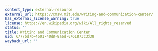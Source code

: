 ```yaml
---
content_type: external-resource
external_url: https://cmsw.mit.edu/writing-and-communication-center/
has_external_license_warning: true
license: https://en.wikipedia.org/wiki/All_rights_reserved
status: ''
title: Writing and Communication Center
uid: 6777bd7b-4601-40d8-8a6d-0761873c3d38
wayback_url: ''
---
```

